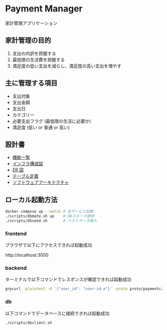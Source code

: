 # Payment Manager

家計管理アプリケーション

## 家計管理の目的

1. 支出の内訳を把握する
2. 最低限の生活費を把握する
3. 満足度の低い支出を減らし、満足度の高い支出を増やす

## 主に管理する項目

- 支出対象
- 支出金額
- 支出日
- カテゴリー
- 必要支出フラグ (最低限の生活に必要か)
- 満足度 (低い or 普通 or 高い)

## 設計書

- [機能一覧](/docs/functions.md)
- [インフラ構成図](/docs/infrastructure.md)
- [ER 図](/docs/entity_relationship.md)
- [テーブル定義](/docs/table.md)
- [ソフトウェアアーキテクチャ](/docs/software_architecture.md)

## ローカル起動方法

```sh
docker compose up --watch # 全サービス起動
./scripts/dbmate.sh up    # DBスキーマ適用
./scripts/dbseed.sh       # テストデータ挿入
```

### frontend

ブラウザで以下にアクセスできれば起動成功

http://localhost:3000

### backend

ターミナルで以下コマンドでレスポンスが確認できれば起動成功

```sh
grpcurl -plaintext -d '{"user_id": "user-id-a"}' -proto proto/paymentcategory/v1/paymentcategory.proto localhost:8000 paymentcategory.v1.PaymentCategoryService.FindPaymentCategoriesByUserId
```

### db

以下コマンドでデータベースに接続できれば起動成功

```sh
./scripts/dbclient.sh
```
